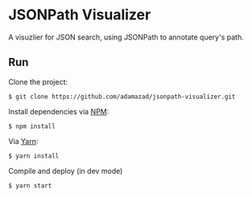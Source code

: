 # JSONPath Visualizer

A visuzlier for JSON search, using  JSONPath to annotate query's path.

## Run

Clone the project:

```
$ git clone https://github.com/adamazad/jsonpath-visualizer.git
```

Install dependencies via [NPM](https://npmjs.com):
```
$ npm install
```

Via [Yarn](https://yarn.org):
```
$ yarn install
```

Compile and deploy (in dev mode)

```
$ yarn start
```
